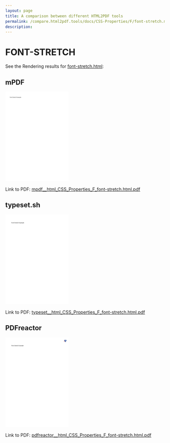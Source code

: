 ```yaml
---
layout: page
title: A comparison between different HTML2PDF tools
permalink: /compare.html2pdf.tools/docs/CSS-Properties/F/font-stretch.md
description: 
---
```


# FONT-STRETCH

See the Rendering results for [font-stretch.html](/html/CSS%20Properties/F/font-stretch.html):

## mPDF
![](mpdf__html_CSS_Properties_F_font-stretch.html.png) 

Link to PDF: [mpdf__html_CSS_Properties_F_font-stretch.html.pdf](mpdf__html_CSS_Properties_F_font-stretch.html.pdf)

## typeset.sh
![](typeset__html_CSS_Properties_F_font-stretch.html.png) 

Link to PDF: [typeset__html_CSS_Properties_F_font-stretch.html.pdf](typeset__html_CSS_Properties_F_font-stretch.html.pdf)

## PDFreactor
![](pdfreactor__html_CSS_Properties_F_font-stretch.html.png) 

Link to PDF: [pdfreactor__html_CSS_Properties_F_font-stretch.html.pdf](pdfreactor__html_CSS_Properties_F_font-stretch.html.pdf)

